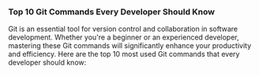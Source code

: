 ### Top 10 Git Commands Every Developer Should Know

Git is an essential tool for version control and collaboration in software development. Whether you're a beginner or an experienced developer, mastering these Git commands will significantly enhance your productivity and efficiency. Here are the top 10 most used Git commands that every developer should know:

